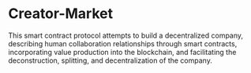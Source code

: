 # Creator-Market
This smart contract protocol attempts to build a decentralized company, describing human collaboration relationships through smart contracts, incorporating value production into the blockchain, and facilitating the deconstruction, splitting, and decentralization of the company.
